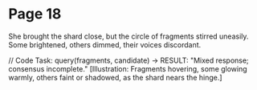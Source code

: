 # Page 18

She brought the shard close, but the circle of fragments stirred uneasily.
Some brightened, others dimmed, their voices discordant.

// Code Task: query(fragments, candidate) → RESULT: "Mixed response; consensus incomplete."
[Illustration: Fragments hovering, some glowing warmly, others faint or shadowed, as the shard nears the hinge.]
